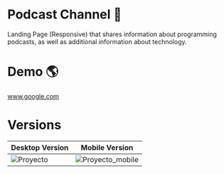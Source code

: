 # Podcast Channel 🎵

Landing Page (Responsive) that shares information about programming podcasts, as well as additional information about technology.

# Demo 🌎

www.google.com

# Versions

| Desktop Version | Mobile Version |
| ------------- | ------------- |
| ![Proyecto](https://user-images.githubusercontent.com/30696989/123358218-b662b200-d530-11eb-9117-d56ee612485c.png)  | ![Proyecto_mobile](https://user-images.githubusercontent.com/30696989/123359017-1c9c0480-d532-11eb-9f33-2e5cd4f0c845.png)  |










